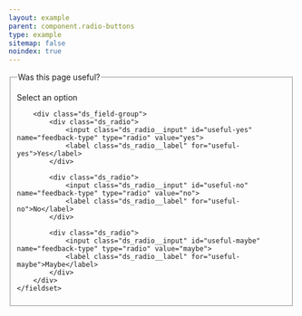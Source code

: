 ```yaml
---
layout: example
parent: component.radio-buttons
type: example
sitemap: false
noindex: true
---
```

<form>
    <fieldset>
        <legend>Was this page useful?</legend>
        <p class="ds_hint-text">Select an option</p>

        <div class="ds_field-group">
            <div class="ds_radio">
                <input class="ds_radio__input" id="useful-yes" name="feedback-type" type="radio" value="yes">
                <label class="ds_radio__label" for="useful-yes">Yes</label>
            </div>

            <div class="ds_radio">
                <input class="ds_radio__input" id="useful-no" name="feedback-type" type="radio" value="no">
                <label class="ds_radio__label" for="useful-no">No</label>
            </div>

            <div class="ds_radio">
                <input class="ds_radio__input" id="useful-maybe" name="feedback-type" type="radio" value="maybe">
                <label class="ds_radio__label" for="useful-maybe">Maybe</label>
            </div>
        </div>
    </fieldset>
</form>
